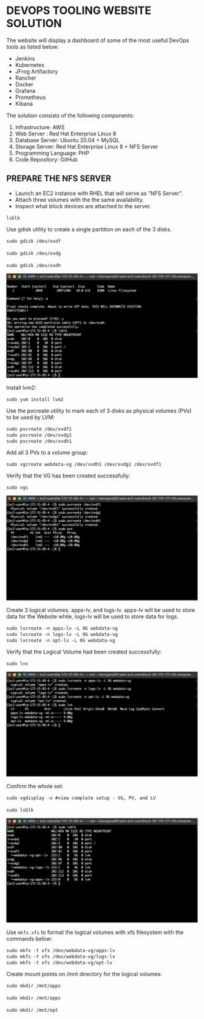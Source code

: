 # DEVOPS TOOLING WEBSITE SOLUTION

The website will display a dashboard of some of the most useful DevOps tools as listed below:

- Jenkins
- Kubernetes
- JFrog Artifactory
- Rancher
- Docker
- Grafana
- Prometheus
- Kibana


The solution consists of the following components:

1. Infrastructure: AWS
2. Web Server : Red Hat Enterprise Linux 8
3. Database Server: Ubuntu 20.04 + MySQL
4. Storage Server: Red Hat Enterprise Linux 8 + NFS Server
5. Programming Language: PHP
6. Code Repository: GitHub


## PREPARE THE NFS SERVER

- Launch an EC2 instance with RHEL that will serve as "NFS Server".
- Attach three volumes with the the same availability.
- Inspect what block devices are attached to the server.

```
lsblk
```

Use gdisk utility to create a single partition on each of the 3 disks.

```
sudo gdisk /dev/xvdf

sudo gdisk /dev/xvdg

sudo gdisk /dev/xvdh
```

![Wordpress up](./media/partition.png)


Install lvm2:

```
sudo yum install lvm2
```

Use the pvcreate utility to mark each of 3 disks as physical volumes (PVs) to be used by LVM:

```
sudo pvcreate /dev/xvdf1
sudo pvcreate /dev/xvdg1
sudo pvcreate /dev/xvdh1
```

Add all 3 PVs to a volume group:

```
sudo vgcreate webdata-vg /dev/xvdh1 /dev/xvdg1 /dev/xvdf1
```

Verify that the VG has been created successfully:

```
sudo vgs
```

![PVC up](./media/pvc.png)

Create 3 logical volumes. apps-lv, and logs-lv. apps-lv will be used to store data for the Website while, logs-lv will be used to store data for logs.

```
sudo lvcreate -n apps-lv -L 9G webdata-vg
sudo lvcreate -n logs-lv -L 9G webdata-vg
sudo lvcreate -n opt-lv -L 9G webdata-vg
```

Verify that the Logical Volume had been created successfully:


```
sudo lvs
```

![PVC up](./media/lvc.png)

Confirm the whole set:

```
sudo vgdisplay -v #view complete setup - VG, PV, and LV

sudo lsblk 
```

![Set confirmation](./media/lsblks.png)

Use `mkfs.xfs` to format the logical volumes with xfs filesystem with the commands below:

```
sudo mkfs -t xfs /dev/webdata-vg/apps-lv
sudo mkfs -t xfs /dev/webdata-vg/logs-lv
sudo mkfs -t xfs /dev/webdata-vg/opt-lv
```

Create mount points on /mnt directory for the logical volumes:

```
sudo mkdir /mnt/apps

sudo mkdir /mnt/apps

sudo mkdir /mnt/opt 
```

